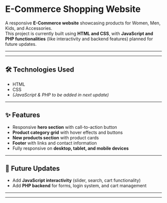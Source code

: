 # E-Commerce Shopping Website

A responsive **E-Commerce website** showcasing products for Women, Men, Kids, and Accessories.  
This project is currently built using **HTML and CSS**, with **JavaScript and PHP functionalities** (like interactivity and backend features) planned for future updates.

---

<!-- ## 🌐 Live Demo
*(Add your live demo link here if available)* -->

---

## 🛠 Technologies Used
- HTML  
- CSS  
- *(JavaScript & PHP to be added in next update)*

---

## ✨ Features
- Responsive **hero section** with call-to-action button  
- **Product category grid** with hover effects and buttons  
- **New products section** with product cards  
- **Footer** with links and contact information  
- Fully responsive on **desktop, tablet, and mobile devices**

---

## 📌 Future Updates
- Add **JavaScript interactivity** (slider, search, cart functionality)  
- Add **PHP backend** for forms, login system, and cart management  

---

<!-- * ## 🖼 Screenshots
(Add screenshots of your website here for better visual understanding) * 
---

## 📁 Folder Structure
- /images -> All images for products and banners
- /style.css -> CSS styles for website
- /index.html -> Main HTML file
- /script.js -> JavaScript (to be added

-->

---

<!--* ## 🔗 Author
**Shivani Sinha**  
- GitHub: [YourGitHubProfileLink]  
- Email: your.email@example.com * -->

